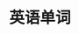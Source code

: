 
# 英语单词

<WordsEnglish></WordsEnglish>

<script setup>
import WordsEnglish from '../../.vitepress/components/arts/WordsEnglish.vue'
</script>

